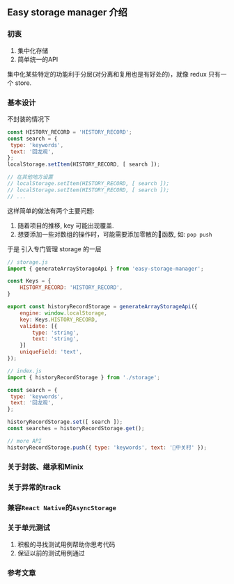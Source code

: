 ## Easy storage manager 介绍

### 初衷

1. 集中化存储
2. 简单统一的API

集中化某些特定的功能利于分层(对分离和复用也是有好处的)，就像 redux 只有一个 store.

### 基本设计

不封装的情况下

```js
const HISTORY_RECORD = 'HISTORY_RECORD';
const search = {
 type: 'keywords',
 text: '回龙观',
};
localStorage.setItem(HISTORY_RECORD, [ search ]);

// 在其他地方设置
// localStorage.setItem(HISTORY_RECORD, [ search ]);
// localStorage.setItem(HISTORY_RECORD, [ search ]);
// ...
```

这样简单的做法有两个主要问题:

1. 随着项目的推移, key 可能出现覆盖.
2. 想要添加一些对数组的操作时，可能需要添加零散的函数, 如: `pop push`

于是 引入专门管理 storage 的一层
```js
// storage.js
import { generateArrayStorageApi } from 'easy-storage-manager';

const Keys = {
    HISTORY_RECORD: 'HISTORY_RECORD',
}

export const historyRecordStorage = generateArrayStorageApi({
    engine: window.localStorage,
    key: Keys.HISTORY_RECORD,
    validate: [{
        type: 'string',
        text: 'string',
    }]
    uniqueField: 'text',
});
```

```js
// index.js
import { historyRecordStorage } from './storage';

const search = {
 type: 'keywords',
 text: '回龙观',
};

historyRecordStorage.set([ search ]);
const searches = historyRecordStorage.get();

// more API
historyRecordStorage.push({ type: 'keywords', text: '中关村' });
```

### 关于封装、继承和Minix

### 关于异常的track

### 兼容`React Native`的`AsyncStorage`

### 关于单元测试

1. 积极的寻找测试用例帮助你思考代码
2. 保证以前的测试用例通过

### 参考文章
